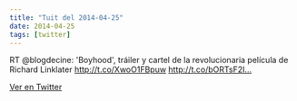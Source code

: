 ```yaml
---
title: "Tuit del 2014-04-25"
date: 2014-04-25
tags: [twitter]
---
```


RT @blogdecine: 'Boyhood', tráiler y cartel de la revolucionaria película de Richard Linklater  http://t.co/XwoO1FBpuw http://t.co/bORTsF2I…



[Ver en Twitter](https://twitter.com/i/web/status/459722574847827968)
